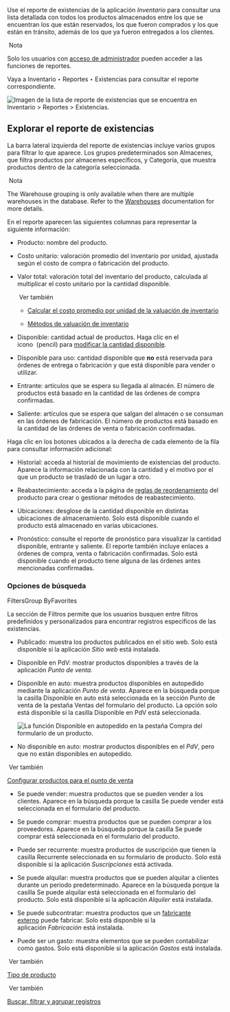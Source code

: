 Use el reporte de existencias de la aplicación _Inventario_ para consultar una lista detallada con todos los productos almacenados entre los que se encuentran los que están reservados, los que fueron comprados y los que están en tránsito, además de los que ya fueron entregados a los clientes.

 Nota

Solo los usuarios con [acceso de administrador](https://www.odoo.com/documentation/17.0/es/applications/general/users/access_rights.html) pueden acceder a las funciones de reportes.

Vaya a Inventario ‣ Reportes ‣ Existencias para consultar el reporte correspondiente.

![Imagen de la lista de reporte de existencias que se encuentra en Inventario > Reportes > Existencias.](https://www.odoo.com/documentation/17.0/es/_images/stock-report1.png)

## Explorar el reporte de existencias[](https://www.odoo.com/documentation/17.0/es/applications/inventory_and_mrp/inventory/warehouses_storage/reporting/stock.html#navigate-the-stock-report "Enlazar permanentemente con este título")

La barra lateral izquierda del reporte de existencias incluye varios grupos para filtrar lo que aparece. Los grupos predeterminados son Almacenes, que filtra productos por almacenes específicos, y Categoría, que muestra productos dentro de la categoría seleccionada.

 Nota

The Warehouse grouping is only available when there are multiple warehouses in the database. Refer to the [Warehouses](https://www.odoo.com/documentation/17.0/es/applications/inventory_and_mrp/inventory/warehouses_storage/inventory_management/warehouses.html) documentation for more details.

En el reporte aparecen las siguientes columnas para representar la siguiente información:

- Producto: nombre del producto.
    
- Costo unitario: valoración promedio del inventario por unidad, ajustada según el costo de compra o fabricación del producto.
    
- Valor total: valoración total del inventario del producto, calculada al multiplicar el costo unitario por la cantidad disponible.
    
     Ver también
    
    - [Calcular el costo promedio por unidad de la valuación de inventario](https://www.odoo.com/documentation/17.0/es/applications/finance/accounting/get_started/avg_price_valuation.html#inventory-avg-cost-formula)
        
    - [Métodos de valuación de inventario](https://www.odoo.com/documentation/17.0/es/applications/inventory_and_mrp/inventory/warehouses_storage/inventory_valuation/inventory_valuation_config.html)
        
    
- Disponible: cantidad actual de productos. Haga clic en el icono  (pencil) para [modificar la cantidad disponible](https://www.odoo.com/documentation/17.0/es/applications/inventory_and_mrp/inventory/warehouses_storage/inventory_management/count_products.html).
    
- Disponible para uso: cantidad disponible que **no** está reservada para órdenes de entrega o fabricación y que está disponible para vender o utilizar.
    
- Entrante: artículos que se espera su llegada al almacén. El número de productos está basado en la cantidad de las órdenes de compra confirmadas.
    
- Saliente: artículos que se espera que salgan del almacén o se consuman en las órdenes de fabricación. El número de productos está basado en la cantidad de las órdenes de venta o fabricación confirmadas.
    

Haga clic en los botones ubicados a la derecha de cada elemento de la fila para consultar información adicional:

- Historial: acceda al historial de movimiento de existencias del producto. Aparece la información relacionada con la cantidad y el motivo por el que un producto se trasladó de un lugar a otro.
    
- Reabastecimiento: acceda a la página de [reglas de reordenamiento](https://www.odoo.com/documentation/17.0/es/applications/inventory_and_mrp/inventory/product_management/product_replenishment/reordering_rules.html) del producto para crear o gestionar métodos de reabastecimiento.
    
- Ubicaciones: desglose de la cantidad disponible en distintas ubicaciones de almacenamiento. Solo está disponible cuando el producto está almacenado en varias ubicaciones.
    
- Pronóstico: consulte el reporte de pronóstico para visualizar la cantidad disponible, entrante y saliente. El reporte también incluye enlaces a órdenes de compra, venta o fabricación confirmadas. Solo está disponible cuando el producto tiene alguna de las órdenes antes mencionadas confirmadas.
    

### Opciones de búsqueda[](https://www.odoo.com/documentation/17.0/es/applications/inventory_and_mrp/inventory/warehouses_storage/reporting/stock.html#search-options "Enlazar permanentemente con este título")

FiltersGroup ByFavorites

La sección de Filtros permite que los usuarios busquen entre filtros predefinidos y personalizados para encontrar registros específicos de las existencias.

- Publicado: muestra los productos publicados en el sitio web. Solo está disponible si la aplicación _Sitio web_ está instalada.
    
- Disponible en PdV: mostrar productos disponibles a través de la aplicación _Punto de venta_.
    
- Disponible en auto: muestra productos disponibles en autopedido mediante la aplicación _Punto de venta_. Aparece en la búsqueda porque la casilla Disponible en auto está seleccionada en la sección Punto de venta de la pestaña Ventas del formulario del producto. La opción solo está disponible si la casilla Disponible en PdV está seleccionada.
    
    ![La función *Disponible en autopedido* en la pestaña Compra del formulario de un producto.](https://www.odoo.com/documentation/17.0/es/_images/available-in-self-order.png)
    
- No disponible en auto: mostrar productos disponibles en el _PdV_, pero que no están disponibles en autopedido.
    

 Ver también

[Configurar productos para el punto de venta](https://youtu.be/REbA3TBhFa4)

- Se puede vender: muestra productos que se pueden vender a los clientes. Aparece en la búsqueda porque la casilla Se puede vender está seleccionada en el formulario del producto.
    
- Se puede comprar: muestra productos que se pueden comprar a los proveedores. Aparece en la búsqueda porque la casilla Se puede comprar está seleccionada en el formulario del producto.
    
- Puede ser recurrente: muestra productos de suscripción que tienen la casilla Recurrente seleccionada en su formulario de producto. Solo está disponible si la aplicación _Suscripciones_ está activada.
    
- Se puede alquilar: muestra productos que se pueden alquilar a clientes durante un periodo predeterminado. Aparece en la búsqueda porque la casilla Se puede alquilar está seleccionada en el formulario del producto. Solo está disponible si la aplicación _Alquiler_ está instalada.
    
- Se puede subcontratar: muestra productos que un [fabricante externo](https://www.odoo.com/documentation/17.0/es/applications/inventory_and_mrp/manufacturing/subcontracting/subcontracting_basic.html) puede fabricar. Solo está disponible si la aplicación _Fabricación_ está instalada.
    
- Puede ser un gasto: muestra elementos que se pueden contabilizar como gastos. Solo está disponible si la aplicación _Gastos_ está instalada.
    

 Ver también

[Tipo de producto](https://www.odoo.com/documentation/17.0/es/applications/inventory_and_mrp/inventory/product_management/product_tracking/type.html)

 Ver también

[Buscar, filtrar y agrupar registros](https://www.odoo.com/documentation/17.0/es/applications/essentials/search.html)